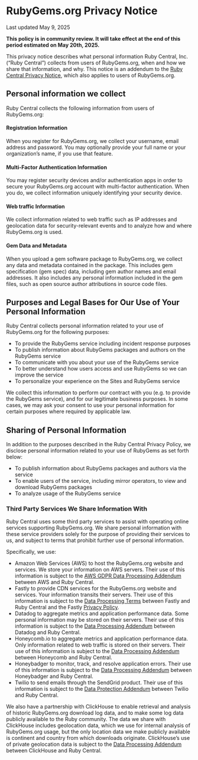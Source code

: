 # RubyGems.org Privacy Notice

Last updated May 9, 2025

**This policy is in community review. It will take effect at the end of this period estimated on May 20th, 2025\.**

This privacy notice describes what personal information Ruby Central, Inc. (“Ruby Central”) collects from users of RubyGems.org, when and how we share that information, and why. This notice is an addendum to the [Ruby Central Privacy Notice](https://rubycentral.org/privacy-notice), which also applies to users of RubyGems.org.

## Personal information we collect

Ruby Central collects the following information from users of RubyGems.org:

#### Registration Information

When you register for RubyGems.org, we collect your username, email address and password. You may optionally provide your full name or your organization’s name, if you use that feature.

#### Multi-Factor Authentication Information

You may register security devices and/or authentication apps in order to secure your RubyGems.org account with multi-factor authentication. When you do, we collect information uniquely identifying your security device.

#### Web traffic Information

We collect information related to web traffic such as IP addresses and geolocation data for security-relevant events and to analyze how and where RubyGems.org is used.

#### Gem Data and Metadata

When you upload a gem software package to RubyGems.org, we collect any data and metadata contained in the package. This includes gem specification (gem spec) data, including gem author names and email addresses. It also includes any personal information included in the gem files, such as open source author attributions in source code files.

## Purposes and Legal Bases for Our Use of Your Personal Information

Ruby Central collects personal information related to your use of RubyGems.org for the following purposes:

* To provide the RubyGems service including incident response purposes  
* To publish information about RubyGems packages and authors on the RubyGems service  
* To communicate with you about your use of the RubyGems service  
* To better understand how users access and use RubyGems so we can improve the service  
* To personalize your experience on the Sites and RubyGems service

We collect this information to perform our contract with you (e.g. to provide the RubyGems service), and for our legitimate business purposes. In some cases, we may ask your consent to use your personal information for certain purposes where required by applicable law.

## Sharing of Personal Information

In addition to the purposes described in the Ruby Central Privacy Policy, we disclose personal information related to your use of RubyGems as set forth below:

* To publish information about RubyGems packages and authors via the service  
* To enable users of the service, including mirror operators, to view and download RubyGems packages  
* To analyze usage of the RubyGems service

### Third Party Services We Share Information With

Ruby Central uses some third party services to assist with operating online services supporting RubyGems.org. We share personal information with these service providers solely for the purpose of providing their services to us, and subject to terms that prohibit further use of personal information.

Specifically, we use:

* Amazon Web Services (AWS) to host the RubyGems.org website and services. We store your information on AWS servers. Their use of this information is subject to the [AWS GDPR Data Processing Addendum](https://aws.amazon.com/blogs/security/aws-gdpr-data-processing-addendum/) between AWS and Ruby Central.  
* Fastly to provide CDN services for the RubyGems.org website and services. Your information transits their servers. Their use of this information is subject to the [Data Processing Terms](https://www.fastly.com/data-processing) between Fastly and Ruby Central and the Fastly [Privacy Policy](https://www.fastly.com/privacy/).  
* Datadog to aggregate metrics and application performance data. Some personal information may be stored on their servers. Their use of this information is subject to the [Data Processing Addendum](https://www.datadoghq.com/legal/data-processing-addendum/) between Datadog and Ruby Central.  
* Honeycomb.io to aggregate metrics and application performance data. Only information related to web traffic is stored on their servers. Their use of this information is subject to the [Data Processing Addendum](https://www.honeycomb.io/dpa) between Honeycomb and Ruby Central.    
* Honeybadger to monitor, track, and resolve application errors.  Their use of this information is subject to the [Data Processing Addendum](https://www.honeybadger.io/terms/data-processing-addendum/) between Honeybadger and Ruby Central.  
* Twilio to send emails through the SendGrid product. Their use of this information is subject to the [Data Protection Addendum](https://www.twilio.com/en-us/legal/data-protection-addendum) between Twilio and Ruby Central.

We also have a partnership with ClickHouse to enable retrieval and analysis of historic RubyGems.org download log data, and to make some log data publicly available to the Ruby community. The data we share with ClickHouse includes geolocation data, which we use for internal analysis of RubyGems.org usage, but the only location data we make publicly available is continent and country from which downloads originate. ClickHouse’s use of private geolocation data is subject to the [Data Processing Addendum](https://clickhouse.com/legal/agreements/data-processing-addendum) between ClickHouse and Ruby Central.